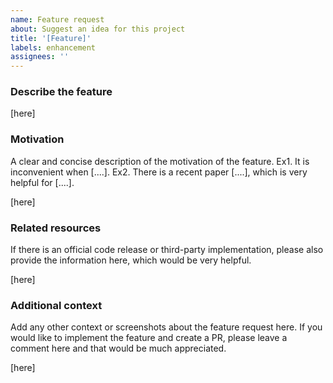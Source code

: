 ```yaml
---
name: Feature request
about: Suggest an idea for this project
title: '[Feature]'
labels: enhancement
assignees: ''
---
```


### Describe the feature

[here]

### Motivation

A clear and concise description of the motivation of the feature.
Ex1. It is inconvenient when [....].
Ex2. There is a recent paper [....], which is very helpful for [....].

[here]

### Related resources

If there is an official code release or third-party implementation, please also provide the information here, which would be very helpful.

[here]

### Additional context

Add any other context or screenshots about the feature request here.
If you would like to implement the feature and create a PR, please leave a comment here and that would be much appreciated.

[here]
